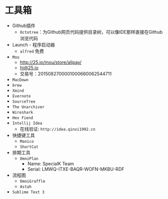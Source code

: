 # 工具箱

- Github插件
	- `Octotree`：为Github网页代码提供目录树，可以像IDE那样直接在Github浏览代码
- Launch - 程序启动器
	- `alfred` 免费
- `Mou`
	- http://25.io/mou/store/alipay/
	- hi@25.io
	- 交易号：2015082700001000660062544711
- `MacDown`
- `brew`
- `Xmind`
- `Evernote`
- `SourceTree`
- `The Unarchiver`
- `Wireshark`
- `Hex Fiend`
- `Intellij Idea`
	- 在线验证: `http://idea.qinxi1992.cn`
- 快捷键工具
	- `Manico`
	- `ShortCat`
- 排期工具
	- `OmniPlan`
   		- Name: SpecialK Team
		- Serial: LMWQ-ITXE-BAQR-WOFN-MKBU-RDF
- 流程图
	- `OmniGraffle`
	- `Astah`
- `Sublime Text 3`
